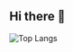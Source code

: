 ## Hi there 👋

<!--
**nishibu97/nishibu97** is a ✨ _special_ ✨ repository because its `README.md` (this file) appears on your GitHub profile.

Here are some ideas to get you started:

- 🔭 I’m currently working on ...
- 🌱 I’m currently learning ...
- 👯 I’m looking to collaborate on ...
- 🤔 I’m looking for help with ...
- 💬 Ask me about ...
- 📫 How to reach me: ...
- 😄 Pronouns: ...
- ⚡ Fun fact: ...
![Your GitHub stats](https://github-readme-stats.vercel.app/api?username=nishibu97&show_icons=true&theme=tokyonight)
-->


![Top Langs](https://github-readme-stats.vercel.app/api/top-langs/?username=nishibu97&layout=compact&theme=tokyonight)
